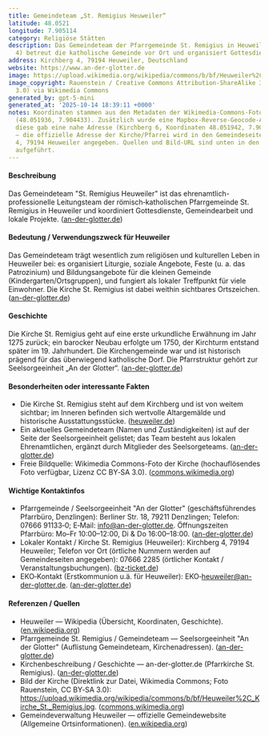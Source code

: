 ```yaml
---
title: Gemeindeteam „St. Remigius Heuweiler“
latitude: 48.0521
longitude: 7.905114
category: Religiöse Stätten
description: Das Gemeindeteam der Pfarrgemeinde St. Remigius in Heuweiler (Kirchberg
  4) betreut die katholische Gemeinde vor Ort und organisiert Gottesdienste und Gemeindeleben.
address: Kirchberg 4, 79194 Heuweiler, Deutschland
website: https://www.an-der-glotter.de
image: https://upload.wikimedia.org/wikipedia/commons/b/bf/Heuweiler%2C_Kirche_St._Remigius.jpg
image_copyright: Rauenstein / Creative Commons Attribution-ShareAlike 3.0 (CC BY-SA
  3.0) via Wikimedia Commons
generated_by: gpt-5-mini
generated_at: '2025-10-14 18:39:11 +0000'
notes: Koordinaten stammen aus den Metadaten der Wikimedia-Commons-Fotodatei der Kirche
  (48.051936, 7.904433). Zusätzlich wurde eine Mapbox-Reverse-Geocode-Abfrage durchgeführt;
  diese gab eine nahe Adresse (Kirchberg 6, Koordinaten 48.051942, 7.904279) zurück
  — die offizielle Adresse der Kirche/Pfarrei wird in den Gemeindeseiten als Kirchberg
  4, 79194 Heuweiler angegeben. Quellen und Bild-URL sind unten in den Referenzen
  aufgeführt.
---
```

#### Beschreibung
Das Gemeindeteam "St. Remigius Heuweiler" ist das ehrenamtlich-professionelle Leitungsteam der römisch‑katholischen Pfarrgemeinde St. Remigius in Heuweiler und koordiniert Gottesdienste, Gemeindearbeit und lokale Projekte. ([an-der-glotter.de](https://www.an-der-glotter.de/kirche-vor-ort/heuweiler/pfarrgemeinde-gemeindeteam/pfarrgemeinde/?utm_source=openai))

#### Bedeutung / Verwendungszweck für Heuweiler
Das Gemeindeteam trägt wesentlich zum religiösen und kulturellen Leben in Heuweiler bei: es organisiert Liturgie, soziale Angebote, Feste (u. a. das Patrozinium) und Bildungsangebote für die kleinen Gemeinde (Kindergarten/Ortsgruppen), und fungiert als lokaler Treffpunkt für viele Einwohner. Die Kirche St. Remigius ist dabei weithin sichtbares Ortszeichen. ([an-der-glotter.de](https://www.an-der-glotter.de/kirche-vor-ort/heuweiler/pfarrgemeinde-gemeindeteam/pfarrgemeinde/?utm_source=openai))

#### Geschichte
Die Kirche St. Remigius geht auf eine erste urkundliche Erwähnung im Jahr 1275 zurück; ein barocker Neubau erfolgte um 1750, der Kirchturm entstand später im 19. Jahrhundert. Die Kirchengemeinde war und ist historisch prägend für das überwiegend katholische Dorf. Die Pfarrstruktur gehört zur Seelsorgeeinheit „An der Glotter“. ([an-der-glotter.de](https://an-der-glotter.de/kirche-vor-ort/heuweiler/gottesdienste-kirche-st-remigius/die-pfarrkirche/?utm_source=openai))

#### Besonderheiten oder interessante Fakten
- Die Kirche St. Remigius steht auf dem Kirchberg und ist von weitem sichtbar; im Inneren befinden sich wertvolle Altargemälde und historische Ausstattungsstücke. ([heuweiler.de](https://www.heuweiler.de/leben-wohnen/kirchen?utm_source=openai))  
- Ein aktuelles Gemeindeteam (Namen und Zuständigkeiten) ist auf der Seite der Seelsorgeeinheit gelistet; das Team besteht aus lokalen Ehrenamtlichen, ergänzt durch Mitglieder des Seelsorgeteams. ([an-der-glotter.de](https://www.an-der-glotter.de/kirche-vor-ort/heuweiler/pfarrgemeinde-gemeindeteam/pfarrgemeinde/?utm_source=openai))  
- Freie Bildquelle: Wikimedia Commons-Foto der Kirche (hochauflösendes Foto verfügbar, Lizenz CC BY‑SA 3.0). ([commons.wikimedia.org](https://commons.wikimedia.org/wiki/File%3AHeuweiler%2C_Kirche_St._Remigius.jpg))

#### Wichtige Kontaktinfos
- Pfarrgemeinde / Seelsorgeeinheit "An der Glotter" (geschäftsführendes Pfarrbüro, Denzlingen): Berliner Str. 18, 79211 Denzlingen; Telefon: 07666 91133‑0; E‑Mail: info@an-der-glotter.de. Öffnungszeiten Pfarrbüro: Mo–Fr 10:00–12:00, Di & Do 16:00–18:00. ([an-der-glotter.de](https://www.an-der-glotter.de/wir-bieten/feste-des-glaubens/erstkommunion/ansprechpersonen/?utm_source=openai))  
- Lokaler Kontakt / Kirche St. Remigius (Heuweiler): Kirchberg 4, 79194 Heuweiler; Telefon vor Ort (örtliche Nummern werden auf Gemeindeseiten angegeben): 07666 2285 (örtlicher Kontakt / Veranstaltungsbuchungen). ([bz-ticket.de](https://bz-ticket.de/st-remigius-kirche-heuweiler?utm_source=openai))  
- EKO‑Kontakt (Erstkommunion u.ä. für Heuweiler): EKO‑heuweiler@an-der-glotter.de. ([an-der-glotter.de](https://www.an-der-glotter.de/wir-bieten/feste-des-glaubens/erstkommunion/ansprechpersonen/?utm_source=openai))

#### Referenzen / Quellen
- Heuweiler — Wikipedia (Übersicht, Koordinaten, Geschichte). ([en.wikipedia.org](https://en.wikipedia.org/wiki/Heuweiler))  
- Pfarrgemeinde St. Remigius / Gemeindeteam — Seelsorgeeinheit "An der Glotter" (Auflistung Gemeindeteam, Kirchenadressen). ([an-der-glotter.de](https://www.an-der-glotter.de/kirche-vor-ort/heuweiler/pfarrgemeinde-gemeindeteam/pfarrgemeinde/?utm_source=openai))  
- Kirchenbeschreibung / Geschichte — an-der-glotter.de (Pfarrkirche St. Remigius). ([an-der-glotter.de](https://an-der-glotter.de/kirche-vor-ort/heuweiler/gottesdienste-kirche-st-remigius/die-pfarrkirche/?utm_source=openai))  
- Bild der Kirche (Direktlink zur Datei, Wikimedia Commons; Foto Rauenstein, CC BY‑SA 3.0): https://upload.wikimedia.org/wikipedia/commons/b/bf/Heuweiler%2C_Kirche_St._Remigius.jpg. ([commons.wikimedia.org](https://commons.wikimedia.org/wiki/File%3AHeuweiler%2C_Kirche_St._Remigius.jpg))  
- Gemeindeverwaltung Heuweiler — offizielle Gemeindewebsite (Allgemeine Ortsinformationen). ([en.wikipedia.org](https://en.wikipedia.org/wiki/Heuweiler))